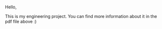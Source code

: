 Hello,

This is my engineering project.
You can find more information about it in the pdf file above :) 
